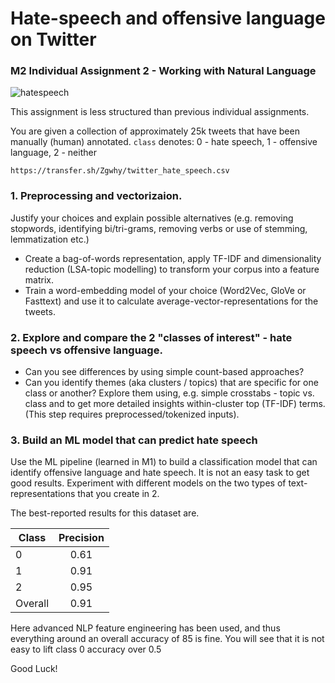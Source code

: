 # Hate-speech and offensive language on Twitter
### M2 Individual Assignment 2 - Working with Natural Language

![hatespeech](http://www.dqweek.com/wp-content/uploads/2017/06/news_firenze-800x550-800x420.jpeg)

This assignment is less structured than previous individual assignments.

You are given a collection of approximately 25k tweets that have been manually (human) annotated.  ```class``` denotes: 0 - hate speech, 1 - offensive language, 2 - neither

```https://transfer.sh/Zgwhy/twitter_hate_speech.csv```

### 1. Preprocessing and vectorizaion. 
Justify your choices and explain possible alternatives (e.g. removing stopwords, identifying bi/tri-grams, removing verbs or use of stemming, lemmatization etc.)

- Create a bag-of-words representation, apply TF-IDF and dimensionality reduction (LSA-topic modelling) to transform your corpus into a feature matrix.
- Train a word-embedding model of your choice (Word2Vec, GloVe or Fasttext) and use it to calculate average-vector-representations for the tweets.

### 2. Explore and compare the 2 "classes of interest" - hate speech vs offensive language. 

- Can you see differences by using simple count-based approaches?
- Can you identify themes (aka clusters / topics) that are specific for one class or another? Explore them using, e.g. simple crosstabs - topic vs. class and to get more detailed insights within-cluster top (TF-IDF) terms. (This step requires preprocessed/tokenized inputs).

### 3. Build an ML model that can predict hate speech
Use the ML pipeline (learned in M1) to build a classification model that can identify offensive language and hate speech. It is not an easy task to get good results. Experiment with different models on the two types of text-representations that you create in 2.

The best-reported results for this dataset are.

| Class         | Precision     |
| ------------- |:-------------:|
| 0             |0.61           |
| 1             |0.91           |
| 2             |0.95           |
| Overall       |0.91           |

Here advanced NLP feature engineering has been used, and thus everything around an overall accuracy of 85 is fine. You will see that it is not easy to lift class 0 accuracy over 0.5

Good Luck!
